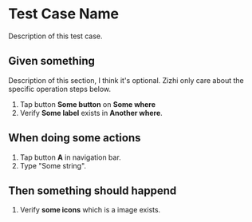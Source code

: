 # Test Case Name
Description of this test case.

## Given something
Description of this section, I think it's optional. Zizhi only care about the specific operation steps below.

1. Tap button **Some button** on **Some where**
2. Verify **Some label** exists in **Another where**.

## When doing some actions

1. Tap button **A** in navigation bar.
2. Type "Some string".

## Then something should happend

1. Verify **some icons** which is a image exists.
